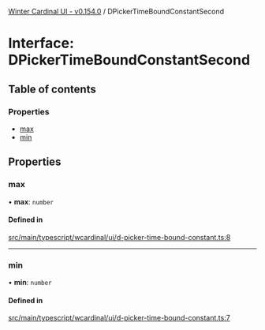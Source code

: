 [Winter Cardinal UI - v0.154.0](../index.md) / DPickerTimeBoundConstantSecond

# Interface: DPickerTimeBoundConstantSecond

## Table of contents

### Properties

- [max](DPickerTimeBoundConstantSecond.md#max)
- [min](DPickerTimeBoundConstantSecond.md#min)

## Properties

### max

• **max**: `number`

#### Defined in

[src/main/typescript/wcardinal/ui/d-picker-time-bound-constant.ts:8](https://github.com/winter-cardinal/winter-cardinal-ui/blob/v0.154.0/src/main/typescript/wcardinal/ui/d-picker-time-bound-constant.ts#L8)

___

### min

• **min**: `number`

#### Defined in

[src/main/typescript/wcardinal/ui/d-picker-time-bound-constant.ts:7](https://github.com/winter-cardinal/winter-cardinal-ui/blob/v0.154.0/src/main/typescript/wcardinal/ui/d-picker-time-bound-constant.ts#L7)
